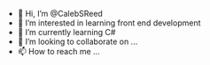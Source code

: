 - 👋 Hi, I’m @CalebSReed
- 👀 I’m interested in learning front end development
- 🌱 I’m currently learning C#
- 💞️ I’m looking to collaborate on ...
- 📫 How to reach me ...

<!---
CalebSReed/CalebSReed is a ✨ special ✨ repository because its `README.md` (this file) appears on your GitHub profile.
You can click the Preview link to take a look at your changes.
--->
